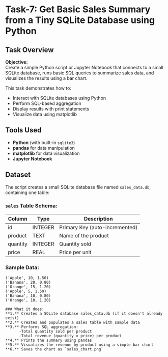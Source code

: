 # Task-7: Get Basic Sales Summary from a Tiny SQLite Database using Python

## Task Overview
**Objective:**  
Create a simple Python script or Jupyter Notebook that connects to a small SQLite database, runs basic SQL queries to summarize sales data, and visualizes the results using a bar chart.

This task demonstrates how to:
- Interact with SQLite databases using Python
- Perform SQL-based aggregation
- Display results with print statements
- Visualize data using matplotlib

## Tools Used
- **Python** (with built-in `sqlite3`)
- **pandas** for data manipulation
- **matplotlib** for data visualization
- **Jupyter Notebook**

## Dataset
The script creates a small SQLite database file named `sales_data.db`, containing one table:

### `sales` Table Schema:
| Column   | Type    | Description              |
|----------|---------|--------------------------|
| id       | INTEGER | Primary Key (auto-incremented) |
| product  | TEXT    | Name of the product       |
| quantity | INTEGER | Quantity sold             |
| price    | REAL    | Price per unit            |

### Sample Data:
```plaintext
('Apple', 10, 1.50)
('Banana', 20, 0.80)
('Orange', 15, 1.20)
('Apple', 5, 1.50)
('Banana', 10, 0.80)
('Orange', 10, 1.20)

### What it does:
**1.** Creates a SQLite database sales_data.db (if it doesn't already exist)
**2.** Creates and populates a sales table with sample data
**3.** Performs SQL aggregation:
      -Total quantity sold per product
      -Total revenue (quantity × price) per product
**4.** Prints the summary using pandas
**5.** Visualizes the revenue by product using a simple bar chart
**6.** Saves the chart as `sales_chart.png`
